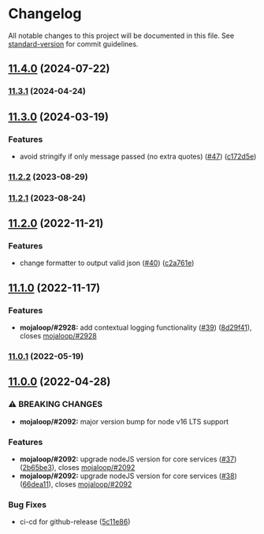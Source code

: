 # Changelog

All notable changes to this project will be documented in this file. See [standard-version](https://github.com/conventional-changelog/standard-version) for commit guidelines.

## [11.4.0](https://github.com/mojaloop/central-services-logger/compare/v11.4.0-snapshot.1...v11.4.0) (2024-07-22)

### [11.3.1](https://github.com/mojaloop/central-services-logger/compare/v11.3.0...v11.3.1) (2024-04-24)

## [11.3.0](https://github.com/mojaloop/central-services-logger/compare/v11.2.2...v11.3.0) (2024-03-19)


### Features

* avoid stringify if only message passed (no extra quotes) ([#47](https://github.com/mojaloop/central-services-logger/issues/47)) ([c172d5e](https://github.com/mojaloop/central-services-logger/commit/c172d5ece8d10e078dbfe9b251aae6a9c35faadc))

### [11.2.2](https://github.com/mojaloop/central-services-logger/compare/v11.2.1...v11.2.2) (2023-08-29)

### [11.2.1](https://github.com/mojaloop/central-services-logger/compare/v11.2.0...v11.2.1) (2023-08-24)

## [11.2.0](https://github.com/mojaloop/central-services-logger/compare/v11.1.0...v11.2.0) (2022-11-21)


### Features

* change formatter to output valid json ([#40](https://github.com/mojaloop/central-services-logger/issues/40)) ([c2a761e](https://github.com/mojaloop/central-services-logger/commit/c2a761e58425ffffa86c09d3883cb64a5517d215))

## [11.1.0](https://github.com/mojaloop/central-services-logger/compare/v11.0.1...v11.1.0) (2022-11-17)


### Features

* **mojaloop/#2928:** add contextual logging functionality ([#39](https://github.com/mojaloop/central-services-logger/issues/39)) ([8d29f41](https://github.com/mojaloop/central-services-logger/commit/8d29f41cdd1e296cb1fca68cbefc0af83d84bb2a)), closes [mojaloop/#2928](https://github.com/mojaloop/project/issues/2928)

### [11.0.1](https://github.com/mojaloop/central-services-logger/compare/v11.0.0...v11.0.1) (2022-05-19)

## [11.0.0](https://github.com/mojaloop/central-services-logger/compare/v10.6.2...v11.0.0) (2022-04-28)


### ⚠ BREAKING CHANGES

* **mojaloop/#2092:** major version bump for node v16 LTS support

### Features

* **mojaloop/#2092:** upgrade nodeJS version for core services ([#37](https://github.com/mojaloop/central-services-logger/issues/37)) ([2b65be3](https://github.com/mojaloop/central-services-logger/commit/2b65be3c0481beb392b68ec10e90851985b77c3a)), closes [mojaloop/#2092](https://github.com/mojaloop/project/issues/2092)
* **mojaloop/#2092:** upgrade nodeJS version for core services ([#38](https://github.com/mojaloop/central-services-logger/issues/38)) ([66dea11](https://github.com/mojaloop/central-services-logger/commit/66dea117be203d0de7ed960df44da58eb9384d9d)), closes [mojaloop/#2092](https://github.com/mojaloop/project/issues/2092)


### Bug Fixes

* ci-cd for github-release ([5c11e86](https://github.com/mojaloop/central-services-logger/commit/5c11e8604a69e38997afb487179aec9454f06f94))
